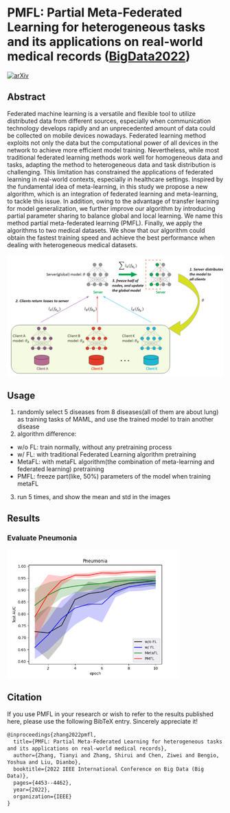 # PMFL: Partial Meta-Federated Learning for heterogeneous tasks and its applications on real-world medical records ([BigData2022](https://arxiv.org/html/2112.05321v2))

[![arXiv](https://img.shields.io/badge/arXiv-Paper-<COLOR>.svg)](https://arxiv.org/html/2112.05321v2)

## Abstract
Federated machine learning is a versatile and flexible tool to utilize distributed data from different sources, especially when communication technology develops rapidly and an unprecedented amount of data could be collected on mobile devices nowadays. Federated learning method exploits not only the data but the computational power of all devices in the network to achieve more efficient model training. Nevertheless, while most traditional federated learning methods work well for homogeneous data and tasks, adapting the method to heterogeneous data and task distribution is challenging. This limitation has constrained the applications of federated learning in real-world contexts, especially in healthcare settings. Inspired by the fundamental idea of meta-learning, in this study we propose a new algorithm, which is an integration of federated learning and meta-learning, to tackle this issue. In addition, owing to the advantage of transfer learning for model generalization, we further improve our algorithm by introducing partial parameter sharing to balance global and local learning. We name this method partial meta-federated learning (PMFL). Finally, we apply the algorithms to two medical datasets. We show that our algorithm could obtain the fastest training speed and achieve the best performance when dealing with heterogeneous medical datasets.

![image](https://github.com/destiny301/PMFL/blob/main/flowchart.png)

## Usage
1. randomly select 5 diseases from 8 diseases(all of them are about lung) as training tasks of MAML, and use the trained model to train another disease
2. algorithm difference:
- w/o FL: train normally, without any pretraining process
- w/ FL: with traditional Federated Learning algorithm pretraining
- MetaFL: with metaFL algorithm(the combination of meta-learning and federated learning) pretraining
- PMFL: freeze part(like, 50%) parameters of the model when training metaFL
3. run 5 times, and show the mean and std in the images

## Results

### Evaluate Pneumonia

<img src="https://github.com/destiny301/PMFL/blob/main/result/01Pneumonia_rocauc.png" width="400">

## Citation
If you use PMFL in your research or wish to refer to the results published here, please use the following BibTeX entry. Sincerely appreciate it!
```shell
@inproceedings{zhang2022pmfl,
  title={PMFL: Partial Meta-Federated Learning for heterogeneous tasks and its applications on real-world medical records},
  author={Zhang, Tianyi and Zhang, Shirui and Chen, Ziwei and Bengio, Yoshua and Liu, Dianbo},
  booktitle={2022 IEEE International Conference on Big Data (Big Data)},
  pages={4453--4462},
  year={2022},
  organization={IEEE}
}
```
